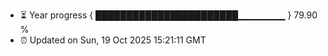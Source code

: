- ⏳ Year progress { ███████████████████████▁▁▁▁▁▁▁ } 79.90 %
- ⏰ Updated on Sun, 19 Oct 2025 15:21:11 GMT

